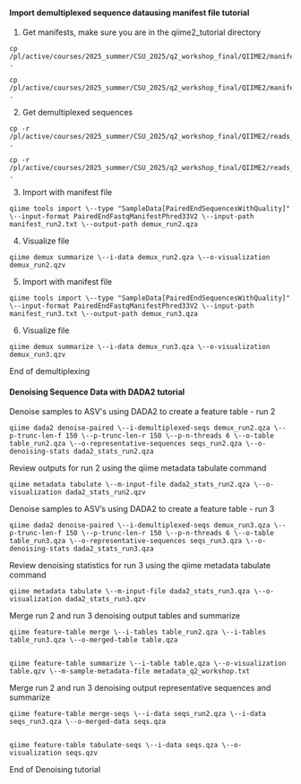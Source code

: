 #### Import demultiplexed sequence datausing manifest file tutorial

1. Get manifests, make sure you are in the qiime2_tutorial directory
```
cp /pl/active/courses/2025_summer/CSU_2025/q2_workshop_final/QIIME2/manifest_run2.txt .

cp /pl/active/courses/2025_summer/CSU_2025/q2_workshop_final/QIIME2/manifest_run3.txt .
```

2. Get demultiplexed sequences 
```
cp -r /pl/active/courses/2025_summer/CSU_2025/q2_workshop_final/QIIME2/reads_run2 .

cp -r /pl/active/courses/2025_summer/CSU_2025/q2_workshop_final/QIIME2/reads_run3 .

```

3. Import with manifest file
```
qiime tools import \--type "SampleData[PairedEndSequencesWithQuality]" \--input-format PairedEndFastqManifestPhred33V2 \--input-path manifest_run2.txt \--output-path demux_run2.qza
```

4. Visualize file
```
qiime demux summarize \--i-data demux_run2.qza \--o-visualization demux_run2.qzv
```

5. Import with manifest file
```
qiime tools import \--type "SampleData[PairedEndSequencesWithQuality]" \--input-format PairedEndFastqManifestPhred33V2 \--input-path manifest_run3.txt \--output-path demux_run3.qza
```

6. Visualize file
```
qiime demux summarize \--i-data demux_run3.qza \--o-visualization demux_run3.qzv
```

End of demultiplexing


#### Denoising Sequence Data with DADA2 tutorial

Denoise samples to ASV's using DADA2 to create a feature table - run 2

```
qiime dada2 denoise-paired \--i-demultiplexed-seqs demux_run2.qza \--p-trunc-len-f 150 \--p-trunc-len-r 150 \--p-n-threads 6 \--o-table table_run2.qza \--o-representative-sequences seqs_run2.qza \--o-denoising-stats dada2_stats_run2.qza
```

Review outputs for run 2 using the qiime metadata tabulate command
```
qiime metadata tabulate \--m-input-file dada2_stats_run2.qza \--o-visualization dada2_stats_run2.qzv
```

Denoise samples to ASV’s using DADA2 to create a feature table - run 3
```
qiime dada2 denoise-paired \--i-demultiplexed-seqs demux_run3.qza \--p-trunc-len-f 150 \--p-trunc-len-r 150 \--p-n-threads 6 \--o-table table_run3.qza \--o-representative-sequences seqs_run3.qza \--o-denoising-stats dada2_stats_run3.qza
```

Review denoising statistics for run 3 using the qiime metadata tabulate command
```
qiime metadata tabulate \--m-input-file dada2_stats_run3.qza \--o- visualization dada2_stats_run3.qzv
```

Merge run 2 and run 3 denoising output tables and summarize
```
qiime feature-table merge \--i-tables table_run2.qza \--i-tables table_run3.qza \--o-merged-table table.qza

  
qiime feature-table summarize \--i-table table.qza \--o-visualization table.qzv \--m-sample-metadata-file metadata_q2_workshop.txt
```

Merge run 2 and run 3 denoising output representative sequences and summarize
```
qiime feature-table merge-seqs \--i-data seqs_run2.qza \--i-data seqs_run3.qza \--o-merged-data seqs.qza

  
qiime feature-table tabulate-seqs \--i-data seqs.qza \--o-visualization seqs.qzv

```


End of Denoising tutorial
